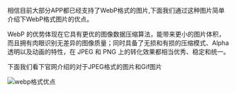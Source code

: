 相信目前大部分APP都已经支持了WebP格式的图片,下面我们通过这种图片简单介绍下WebP格式图片的优点。

WebP 的优势体现在它具有更优的图像数据压缩算法，能带来更小的图片体积，而且拥有肉眼识别无差异的图像质量；同时具备了无损和有损的压缩模式、Alpha 透明以及动画的特性，在 JPEG 和 PNG 上的转化效果都相当优秀、稳定和统一。

下面我们看下官网介绍的对于JPEG格式的图片和Gif图片

![webp格式优点](https://upload-images.jianshu.io/upload_images/1666676-2b9b4b9bffe630d2.jpg)
